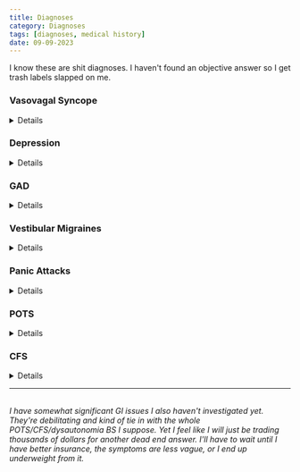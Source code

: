 ```yaml
---
title: Diagnoses
category: Diagnoses
tags: [diagnoses, medical history]
date: 09-09-2023
---
```


I know these are shit diagnoses. I haven't found an objective answer so I get trash labels slapped on me.  


### Vasovagal Syncope
<details>
Diagnosed when I kept fainting. I always thought this condition was fainting over a common fear trigger like sight of blood, needles, etc. When faced with a fear I do not pass out. These events happened spontaniously. Sometimes after a meal, temp changes, infections, digestive issues. These were pretty intense to me as I'd feel overwhelming pain and eventually my legs would go paralyzed, I'd go deaf and blind,... sometimes crawling around while losing consciousness over and over again. I'd go into convulsions while passed out. A few times others said my lips and eyelids turned blue. I suppose that still puts me in the same category as fainting over the sight of blood. Perhaps the mechanism is the same but I hated never knowing why mine were so particularly bad. Why I could handle substantial pain externally but not internall.    

</details>

### Depression
<details>
They gave me this required survey with questionnaires that didn't make much sense to me since a lot of the answers could be misconstrued with being ill. Like not socializing much, having little energy. But I suppose that led to my depression diagnosis.  
</details>

### GAD
<details>
I will admit that ever since I got sick I've been constantly in a state of worry and fear. My mind automatically equates being vulnereable to being open for abuse. Also it's uncomfortable to think about how you're supposed to survive the rest of your life sick.
</details> 

### Vestibular Migraines
<details>
<a href="https://dizziness-and-balance.com/disorders/central/migraine/mav.html"> VM Summary </a>  
<br>  
This was an odd one. I started getting vertigo attacks years after my autonomic issues. These things are the most debilitating and horrifying attacks ever to me. On my worst attack, I couldn't move for 20hrs and for another 15hrs I was crawling and bedridden. The room wouldn't stop spinning and I "blacked out" psychologically several times from being so overwhelmed. Yeah that also means laying in your own excrements...   
 After this I had several similar but shorter attacks. Ruled out BPPV. They diagnosed me with menieres but retracted it when my hearing came back fine. I wanted to try the steroid shots so I was bummed that I'd have to prove meniere's before being able to try this. 
Eventually the diagnosis of Vestibular Migraines was reached. 
I haven't had a 30+hr attack but will often still have the hour long ones. Whatever anyone wants to call it, they are the worst thing in my life right now. 

</details>

### Panic Attacks 
<details>
I was just starting to get my fainting under control when the vertigo started. I lost my mind over this. I started getting panic attacks. I have some times in my life where these are controlled but as of lately they've returned pretty badly. They are back to back also.  
</details>


### POTS
<details>
This was diagnosed kind of late for me. I actually mentioned this over a decade ago to a doctor about my syncope issues and was told it's too rare so I dropped it. I feel like it's more under control now but I think maybe my dr just wanted to be able to open the ability for me to try a particular medication that could help my low blood pressure. 
</details>

### CFS
<details>
This one is pretty common now too I suppose. I have moments where I can barely keep myself upright. I feel sick - like I've been poisoned and it's caused me to collapse from weakness countless times. Quite alarming when it happens, like your body is just shutting down from being poisoned. It does seem to occur when I've exercised too hard or have 'done too much'. Usually occurs the following days after the events. There's a type of fatigue you feel while sick with the virus I can try to equate this to. Some months I'll get a break from it and other months, it's like every damn day.  
</details>


-------------------------------------
<br>
<i>
I have somewhat significant GI issues I also haven't investigated yet. They're debilitating and kind of tie in with the whole POTS/CFS/dysautonomia BS I suppose. Yet I feel like I will just be trading thousands of dollars for another dead end answer. I'll have to wait until I have better insurance, the symptoms are less vague, or I end up underweight from it. 





